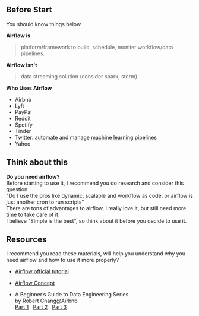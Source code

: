 Before Start
------------
You should know things below

**Airflow is**
> platform/framework to build, schedule, moniter workflow/data pipelines.

**Airflow isn't**
> data streaming solution (consider spark, storm)

**Who Uses Airflow**
- Airbnb
- Lyft
- PayPal
- Reddit
- Spotify
- Tinder
- Twitter: [automate and manage machine learning pipelines](https://blog.twitter.com/engineering/en_us/topics/insights/2018/ml-workflows.html)
- Yahoo


Think about this
------------
**Do you need airflow?**
<br>
Before starting to use it, I recommend you do research and consider this question
<br>
"Do I use the pros like dynamic, scalable and workflow as code, or airflow is just another cron to run scripts"
<br>
There are tons of advantages to airflow, I really love it, but still need more time to take care of it.
<br>
I believe "Simple is the best", so think about it before you decide to use it.


Resources
------------
I recommend you read these materials, will help you understand why you need airflow and how to use it more properly?
- [Airflow official tutorial](https://airflow.apache.org/tutorial.html)

- [Airflow Concept](https://airflow.apache.org/concepts.html)

- A Beginner’s Guide to Data Engineering Series
  <br> by Robert Chang@Airbnb <br>
  [Part 1](https://medium.com/@rchang/a-beginners-guide-to-data-engineering-part-i-4227c5c457d7)
  &nbsp;
  [Part 2](https://medium.com/@rchang/a-beginners-guide-to-data-engineering-part-ii-47c4e7cbda71)
  &nbsp;
  [Part 3](https://medium.com/@rchang/a-beginners-guide-to-data-engineering-the-series-finale-2cc92ff14b0)
